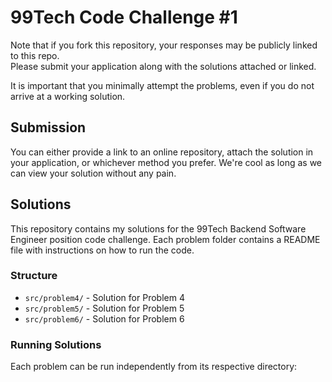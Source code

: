 # 99Tech Code Challenge #1 #

Note that if you fork this repository, your responses may be publicly linked to this repo.  
Please submit your application along with the solutions attached or linked.   

It is important that you minimally attempt the problems, even if you do not arrive at a working solution.

## Submission ##
You can either provide a link to an online repository, attach the solution in your application, or whichever method you prefer.
We're cool as long as we can view your solution without any pain.


## Solutions ##

This repository contains my solutions for the 99Tech Backend Software Engineer position code challenge. Each problem folder contains a README file with instructions on how to run the code.

### Structure ###
- `src/problem4/` - Solution for Problem 4
- `src/problem5/` - Solution for Problem 5  
- `src/problem6/` - Solution for Problem 6

### Running Solutions ###
Each problem can be run independently from its respective directory:
